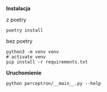 **Instalacja**

z poetry
```
poetry install
```

bez poetry
```
python3 -m venv venv
# activate venv
pip install -r requirements.txt
```

**Uruchomienie**

```
python perceptron/__main__.py --help
```
